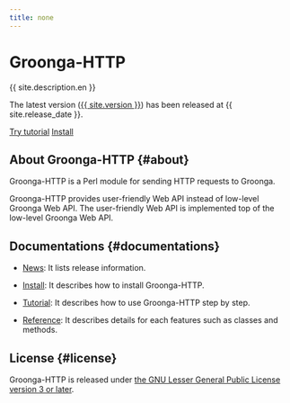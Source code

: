 ```yaml
---
title: none
---
```


<div class="jumbotron">
  <h1>Groonga-HTTP</h1>
  <p>{{ site.description.en }}</p>
  <p>The latest version
     (<a href="news/#version-{{ site.version | replace:".", "-" }}">{{ site.version }}</a>)
     has been released at {{ site.release_date }}.
  </p>
  <p>
    <a href="tutorial/"
       class="btn btn-primary btn-lg"
       role="button">Try tutorial</a>
    <a href="install/"
       class="btn btn-primary btn-lg"
       role="button">Install</a>
  </p>
</div>

## About Groonga-HTTP {#about}

Groonga-HTTP is a Perl module for sending HTTP requests to Groonga.

Groonga-HTTP provides user-friendly Web API instead of low-level Groonga Web API. The user-friendly Web API is implemented top of the low-level Groonga Web API.

## Documentations {#documentations}

  * [News][news]: It lists release information.

  * [Install][install]: It describes how to install Groonga-HTTP.

  * [Tutorial][tutorial]: It describes how to use Groonga-HTTP step by step.

  * [Reference][reference]: It describes details for each features such as classes and methods.

## License {#license}

Groonga-HTTP is released under [the GNU Lesser General Public License version 3 or later][lgpl3.0-license].

[news]:news/

[install]:install/

[tutorial]:tutorial/

[reference]:reference/

[lgpl3.0-license]:https://opensource.org/licenses/LGPL-3.0

